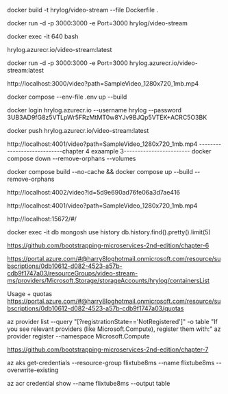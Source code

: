  docker build -t hrylog/video-stream --file Dockerfile .

 docker run -d -p 3000:3000 -e Port=3000 hrylog/video-stream

 docker exec -it 640 bash  


 hrylog.azurecr.io/video-stream:latest

 docker run -d -p 3000:3000 -e Port=3000  hrylog.azurecr.io/video-stream:latest


 http://localhost:3000/video?path=SampleVideo_1280x720_1mb.mp4


docker compose --env-file .env up --build

 docker login hrylog.azurecr.io --username hrylog --password 3UB3AD9fG8z5VTLpWr5FRzMtMT0w8YJv9BJQp5VTEK+ACRC5O3BK

 docker push hrylog.azurecr.io/video-stream:latest 

 http://localhost:4001/video?path=SampleVideo_1280x720_1mb.mp4
----------------------------chapter 4 exaample 3------------------------
 docker compose down --remove-orphans --volumes

docker compose build --no-cache && docker compose up --build --remove-orphans

http://localhost:4002/video?id=5d9e690ad76fe06a3d7ae416

http://localhost:4001/video?path=SampleVideo_1280x720_1mb.mp4

http://localhost:15672/#/

docker exec -it db mongosh
use history
db.history.find().pretty().limit(5)






https://github.com/bootstrapping-microservices-2nd-edition/chapter-6

https://portal.azure.com/#@harry8loghotmail.onmicrosoft.com/resource/subscriptions/0db10612-d082-4523-a57b-cdb9f1747a03/resourceGroups/video-stream-ms/providers/Microsoft.Storage/storageAccounts/hrylog/containersList


Usage + quotas
https://portal.azure.com/#@harry8loghotmail.onmicrosoft.com/resource/subscriptions/0db10612-d082-4523-a57b-cdb9f1747a03/quotas


az provider list --query "[?registrationState=='NotRegistered']" -o table
"If you see relevant providers (like Microsoft.Compute), register them with:"
az provider register --namespace Microsoft.Compute

https://github.com/bootstrapping-microservices-2nd-edition/chapter-7


 az aks get-credentials --resource-group flixtube8ms --name flixtube8ms --overwrite-existing

 az acr credential show --name flixtube8ms --output table